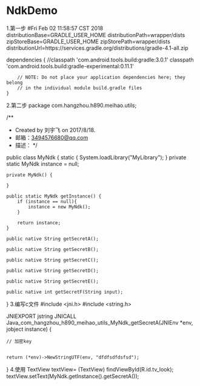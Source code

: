 # NdkDemo

1.第一步
#Fri Feb 02 11:58:57 CST 2018
distributionBase=GRADLE_USER_HOME
distributionPath=wrapper/dists
zipStoreBase=GRADLE_USER_HOME
zipStorePath=wrapper/dists
distributionUrl=https\://services.gradle.org/distributions/gradle-4.1-all.zip

 dependencies {
        //classpath 'com.android.tools.build:gradle:3.0.1'
        classpath 'com.android.tools.build:gradle-experimental:0.11.1'


        // NOTE: Do not place your application dependencies here; they belong
        // in the individual module build.gradle files
    }
2.第二步
package com.hangzhou.h890.meihao.utils;

/**
 * Created by 刘宇飞 on 2017/8/18.
 * 邮箱：3494576680@qq.com
 * 描述：
 */

public class MyNdk {
    static {
        System.loadLibrary("MyLibrary");
    }
    private static MyNdk instance = null;

    private MyNdk() {

    }

    public static MyNdk getInstance() {
        if (instance == null){
            instance = new MyNdk();
        }

        return instance;
    }

    public native String getSecretA();

    public native String getSecretB();

    public native String getSecretC();

    public native String getSecretD();

    public native String getSecretE();

    public native int getSecretF(String input);
}
3.编写c文件
#include <jni.h>
#include <string.h>

JNIEXPORT jstring JNICALL
Java_com_hangzhou_h890_meihao_utils_MyNdk_getSecretA(JNIEnv *env, jobject instance) {

    // 加密key


    return (*env)->NewStringUTF(env, "dfdfsdfdsfsd");
}
4.使用
 TextView textView= (TextView) findViewById(R.id.tv_look);
      textView.setText(MyNdk.getInstance().getSecretA());

